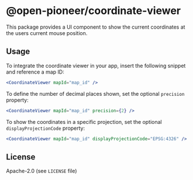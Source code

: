 # @open-pioneer/coordinate-viewer

This package provides a UI component to show the current coordinates at the users current mouse position.

## Usage

To integrate the coordinate viewer in your app, insert the following snippet and reference a map ID:

```jsx
<CoordinateViewer mapId="map_id" />
```

To define the number of decimal places shown, set the optional `precision` property:

```jsx
<CoordinateViewer mapId="map_id" precision={2} />
```

To show the coordinates in a specific projection, set the optional `displayProjectionCode` property:

```jsx
<CoordinateViewer mapId="map_id" displayProjectionCode="EPSG:4326" />
```

## License

Apache-2.0 (see `LICENSE` file)
